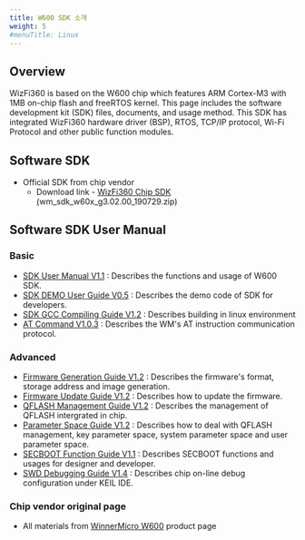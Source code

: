 ```yaml
---
title: W600 SDK 소개
weight: 5
#menuTitle: Linux
---
```


## **Overview**

WizFi360 is based on the W600 chip which features ARM Cortex-M3 with 1MB on-chip flash and freeRTOS kernel. This page includes the software development kit (SDK) files, documents, and usage method. This SDK has integrated WizFi360 hardware driver (BSP), RTOS, TCP/IP protocol, Wi-Fi Protocol and other public function modules.

## **Software SDK**

-   Official SDK from chip vendor
    -   Download link - [WizFi360 Chip SDK (](https://wizwiki.net/wiki/lib/exe/fetch.php/products:wizfi360:board:wizfi360sdk:wm_sdk_w60x_g3.02.00_190729.zip)wm_sdk_w60x_g3.02.00_190729.zip)

## **Software SDK User Manual**

### Basic

-   [SDK User Manual V1.1](https://wizwiki.net/wiki/lib/exe/fetch.php/products:wizfi360:board:wizfi360sdk:wm_w60x_sdk_user_manual_v1.1.pdf) : Describes the functions and usage of W600 SDK.
-   [SDK DEMO User Guide V0.5](https://wizwiki.net/wiki/lib/exe/fetch.php/products:wizfi360:board:wizfi360sdk:wm_w60x_sdk_demo_user_guide_v0.5.pdf) : Describes the demo code of SDK for developers.
-   [SDK GCC Compiling Guide V1.2](https://wizwiki.net/wiki/lib/exe/fetch.php/products:wizfi360:board:wizfi360sdk:wm_w60x_sdk_gcc_compiling_guide_v1.2.pdf) : Describes building in linux environment
-   [AT Command V1.0.3](https://wizwiki.net/wiki/lib/exe/fetch.php/products:wizfi360:board:wizfi360sdk:wm_w60x_sdk_at_command_v1.0.3.pdf) : Describes the WM's AT instruction communication protocol.

### Advanced

-   [Firmware Generation Guide V1.2](https://wizwiki.net/wiki/lib/exe/fetch.php/products:wizfi360:board:wizfi360sdk:wm_w60x_firmware_generation_guide_v1.2.pdf) : Describes the firmware's format, storage address and image generation.
-   [Firmware Update Guide V1.2](https://wizwiki.net/wiki/lib/exe/fetch.php/products:wizfi360:board:wizfi360sdk:wm_w60x_firmware_update_guide_v1.2.pdf) : Describes how to update the firmware.
-   [QFLASH Management Guide V1.2](https://wizwiki.net/wiki/lib/exe/fetch.php/products:wizfi360:board:wizfi360sdk:wm_w60x_qflash_management_guide_v1.2.pdf) : Describes the management of QFLASH intergrated in chip.
-   [Parameter Space Guide V1.2](https://wizwiki.net/wiki/lib/exe/fetch.php/products:wizfi360:board:wizfi360sdk:wm_w60x_parameter_space_guide_v1.2.pdf) : Describes how to deal with QFLASH management, key parameter space, system parameter space and user parameter space.
-   [SECBOOT Function Guide V1.1](https://wizwiki.net/wiki/lib/exe/fetch.php/products:wizfi360:board:wizfi360sdk:wm_w60x_secboot_function_guide_v1.1.pdf) : Describes SECBOOT functions and usages for designer and developer.
-   [SWD Debugging Guide V1.4](https://wizwiki.net/wiki/lib/exe/fetch.php/products:wizfi360:board:wizfi360sdk:wm_w60x_swd_debugging_guide_v1.4.pdf) : Describes chip on-line debug configuration under KEIL IDE.

### **Chip vendor original page**

-   All materials from [WinnerMicro W600](http://www.winnermicro.com/en/html/1/156/158/497.html) product page
